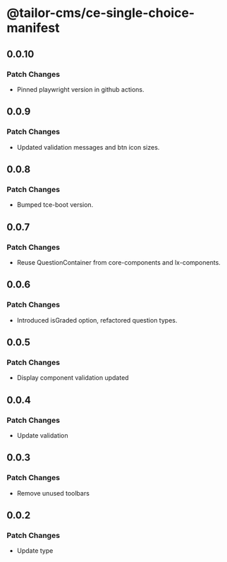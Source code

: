 # @tailor-cms/ce-single-choice-manifest

## 0.0.10

### Patch Changes

- Pinned playwright version in github actions.

## 0.0.9

### Patch Changes

- Updated validation messages and btn icon sizes.

## 0.0.8

### Patch Changes

- Bumped tce-boot version.

## 0.0.7

### Patch Changes

- Reuse QuestionContainer from core-components and lx-components.

## 0.0.6

### Patch Changes

- Introduced isGraded option, refactored question types.

## 0.0.5

### Patch Changes

- Display component validation updated

## 0.0.4

### Patch Changes

- Update validation

## 0.0.3

### Patch Changes

- Remove unused toolbars

## 0.0.2

### Patch Changes

- Update type
